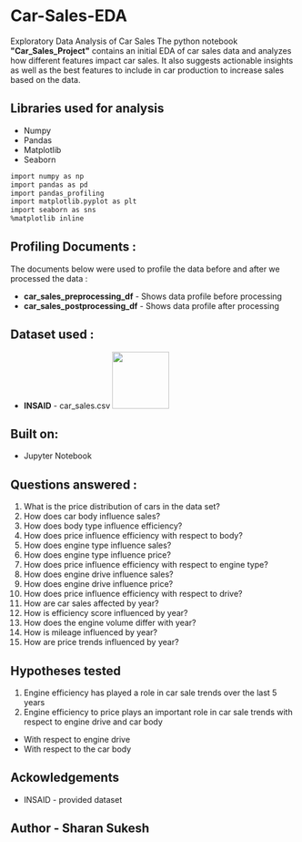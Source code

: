 # Car-Sales-EDA
Exploratory Data Analysis of Car Sales
The python notebook __"Car_Sales_Project"__ contains an initial EDA of car sales data and analyzes how different features impact car sales. It also suggests actionable insights as well as the best features to include in car production to increase sales based on the data. 

## Libraries used for analysis
* Numpy
* Pandas
* Matplotlib
* Seaborn

```bash
import numpy as np                                                
import pandas as pd                                               
import pandas_profiling
import matplotlib.pyplot as plt
import seaborn as sns            
%matplotlib inline
```

## Profiling Documents :
The documents below were used to profile the data before and after we processed the data :
 * __car_sales_preprocessing_df__ - Shows data profile before processing
 * __car_sales_postprocessing_df__ - Shows data profile after processing

## Dataset used :
* __INSAID__ - car_sales.csv
<a href='http://www.pieriandata.com'> <img src='../Pierian_Data_Logo.png' width='100' height='100'/></a>

## Built on:
* Jupyter Notebook

## Questions answered :
1. What is the price distribution of cars in the data set?
2. How does car body influence sales?
3. How does body type influence efficiency?
4. How does price influence efficiency with respect to body?
5. How does engine type influence sales?
6. How does engine type influence price?
7. How does price influence efficiency with respect to engine type?
8. How does engine drive influence sales?
9. How does engine drive influence price?
10. How does price influence efficiency with respect to drive?
11. How are car sales affected by year?
12. How is efficiency score influenced by year?
13. How does the engine volume differ with year?
14. How is mileage influenced by year?
15. How are price trends influenced by year?

## Hypotheses tested
1. Engine efficiency has played a role in car sale trends over the last 5 years
2. Engine efficiency to price plays an important role in car sale trends with respect to engine drive and car body
  * With respect to engine drive
  * With respect to the car body

## Ackowledgements
* INSAID - provided dataset

## Author - Sharan Sukesh
